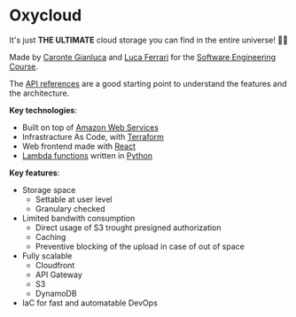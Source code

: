 # Oxycloud 

It's just **THE ULTIMATE** cloud storage you can find in the entire universe! 🌌🚀

Made by [Caronte Gianluca](https://github.com/Janluke0) and [Luca Ferrari](https://github.com/frittatelle) for the [Software Engineering Course](https://simonemerlini.it/sweng/).

The [API references](https://github.com/Janluke0/OxyCloud-docs/blob/92e8435bccde33832d28225e229d3ad9d08a8c01/api/README.md) are a good starting point to understand the features and the architecture. 

**Key technologies**:

- Built on top of [Amazon Web Services](https://aws.amazon.com/)
- Infrastracture As Code, with [Terraform](https://www.terraform.io/)
- Web frontend made with [React](https://reactjs.org/)
- [Lambda functions](https://aws.amazon.com/lambda/) written in [Python](https://python.org/)

**Key features**:
- Storage space
    - Settable at user level
    - Granulary checked
- Limited bandwith consumption
    - Direct usage of S3 trought presigned authorization
    - Caching
    - Preventive blocking of the upload in case of out of space 
- Fully scalable
    - Cloudfront 
    - API Gateway
    - S3 
    - DynamoDB
- IaC for fast and automatable DevOps

